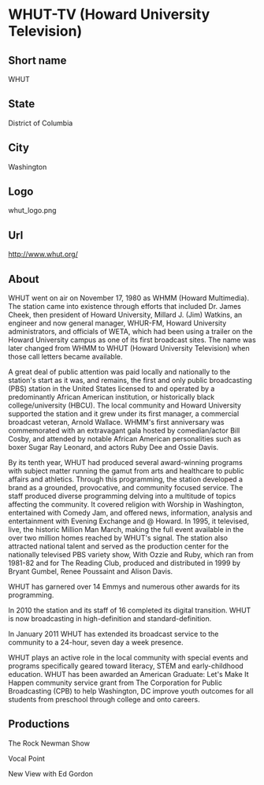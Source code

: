 # WHUT-TV (Howard University Television)

## Short name

WHUT

## State

District of Columbia

## City

Washington

## Logo

whut\_logo.png

## Url

http://www.whut.org/

## About

WHUT went on air on November 17, 1980 as WHMM (Howard Multimedia).
The station came into existence through efforts that included Dr. James Cheek,
then president of Howard University, Millard J. (Jim) Watkins, an engineer and
now general manager, WHUR-FM, Howard University administrators, and officials
of WETA, which had been using a trailer on the Howard University campus as one
of its first broadcast sites.  The name was later changed from WHMM to WHUT (Howard
University Television) when those call letters became available.

A great deal
of public attention was paid locally and nationally to the station's start as
it was, and remains, the first and only public broadcasting (PBS) station in the
United States licensed to and operated by a predominantly African American institution,
or historically black college/university (HBCU).  The local community and Howard
University supported the station and it grew under its first manager, a commercial
broadcast veteran, Arnold Wallace.  WHMM's first anniversary was commemorated
with an extravagant gala hosted by comedian/actor Bill Cosby, and attended by
notable African American personalities such as boxer Sugar Ray Leonard, and actors
Ruby Dee and Ossie Davis.

By its tenth year, WHUT had produced several award-winning
programs with subject matter running the gamut from arts and healthcare to public
affairs and athletics. Through this programming, the station developed a brand
as a grounded, provocative, and community focused service.  The staff produced
diverse programming delving into a multitude of topics affecting the community.
It covered religion with Worship in Washington, entertained with Comedy Jam,
and offered news, information, analysis and entertainment with Evening Exchange
and @ Howard.  In 1995, it televised, live, the historic Million Man March, making
the full event available in the over two million homes reached by WHUT's signal.
The station also attracted national talent and served as the production center
for the nationally televised PBS variety show, With Ozzie and Ruby, which ran
from 1981-82 and for The Reading Club, produced and distributed in 1999 by Bryant
Gumbel, Renee Poussaint and Alison Davis.

WHUT has garnered over 14 Emmys and
numerous other awards for its programming.

In 2010 the station and its staff
of 16 completed its digital transition. WHUT is now broadcasting in high-definition
and standard-definition.

In January 2011 WHUT has extended its broadcast service
to the community to a 24-hour, seven day a week presence.

WHUT plays an active
role in the local community with special events and programs specifically geared
toward literacy, STEM and early-childhood education.  WHUT has been awarded an
American Graduate: Let's Make It Happen community service grant from The Corporation
for Public Broadcasting (CPB) to help Washington, DC improve youth outcomes for
all students from preschool through college and onto careers.


## Productions

The Rock Newman Show

Vocal Point

New View with Ed Gordon

